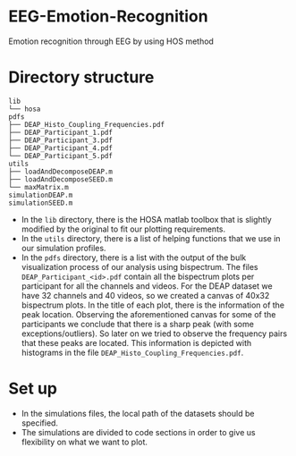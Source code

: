 # EEG-Emotion-Recognition
Emotion recognition through EEG by using HOS method

# Directory structure

```
lib
└── hosa
pdfs
├── DEAP_Histo_Coupling_Frequencies.pdf
├── DEAP_Participant_1.pdf
├── DEAP_Participant_3.pdf
├── DEAP_Participant_4.pdf
└── DEAP_Participant_5.pdf
utils
├── loadAndDecomposeDEAP.m
├── loadAndDecomposeSEED.m
└── maxMatrix.m
simulationDEAP.m
simulationSEED.m
```
- In the `lib` directory, there is the HOSA matlab toolbox that is slightly modified by the original to fit our plotting requirements.
- In the `utils` directory, there is a list of helping functions that we use in our simulation profiles.
- In the `pdfs` directory, there is a list with the output of the bulk visualization process of our analysis using bispectrum. The files `DEAP_Participant_<id>.pdf` contain all the bispectrum plots per participant for all the channels and videos. For the DEAP dataset we have 32 channels and 40 videos, so we created a canvas of 40x32 bispectrum plots. In the title of each plot, there is the information of the peak location. Observing the aforementioned canvas for some of the participants we conclude that there is a sharp peak (with some exceptions/outliers). So later on we tried to observe the frequency pairs that these peaks are located. This information is depicted with histograms in the file `DEAP_Histo_Coupling_Frequencies.pdf`.

# Set up

- In the simulations files, the local path of the datasets should be specified.
- The simulations are divided to code sections in order to give us flexibility on what we want to plot.